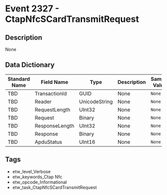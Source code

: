 # Event 2327 - CtapNfcSCardTransmitRequest

## Description
None

## Data Dictionary
|Standard Name|Field Name|Type|Description|Sample Value|
|---|---|---|---|---|
|TBD|TransactionId|GUID|None|`None`|
|TBD|Reader|UnicodeString|None|`None`|
|TBD|RequestLength|UInt32|None|`None`|
|TBD|Request|Binary|None|`None`|
|TBD|ResponseLength|UInt32|None|`None`|
|TBD|Response|Binary|None|`None`|
|TBD|ApduStatus|UInt16|None|`None`|

## Tags
* etw_level_Verbose
* etw_keywords_Ctap Nfc
* etw_opcode_Informational
* etw_task_CtapNfcSCardTransmitRequest